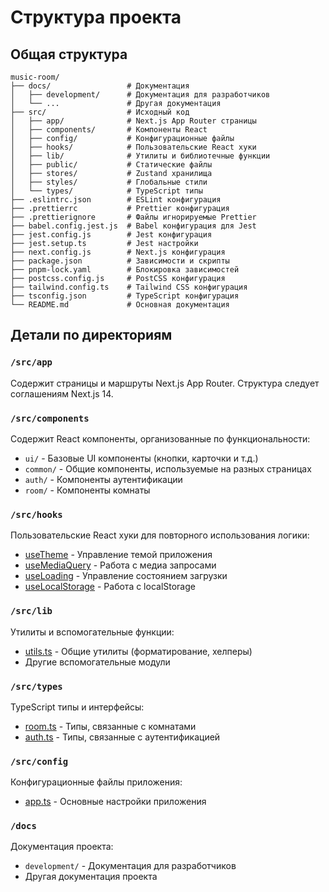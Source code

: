 # Структура проекта

## Общая структура

```
music-room/
├── docs/                 # Документация
│   ├── development/      # Документация для разработчиков
│   └── ...               # Другая документация
├── src/                  # Исходный код
│   ├── app/              # Next.js App Router страницы
│   ├── components/       # Компоненты React
│   ├── config/           # Конфигурационные файлы
│   ├── hooks/            # Пользовательские React хуки
│   ├── lib/              # Утилиты и библиотечные функции
│   ├── public/           # Статические файлы
│   ├── stores/           # Zustand хранилища
│   ├── styles/           # Глобальные стили
│   └── types/            # TypeScript типы
├── .eslintrc.json        # ESLint конфигурация
├── .prettierrc           # Prettier конфигурация
├── .prettierignore       # Файлы игнорируемые Prettier
├── babel.config.jest.js  # Babel конфигурация для Jest
├── jest.config.js        # Jest конфигурация
├── jest.setup.ts         # Jest настройки
├── next.config.js        # Next.js конфигурация
├── package.json          # Зависимости и скрипты
├── pnpm-lock.yaml        # Блокировка зависимостей
├── postcss.config.js     # PostCSS конфигурация
├── tailwind.config.ts    # Tailwind CSS конфигурация
├── tsconfig.json         # TypeScript конфигурация
└── README.md             # Основная документация
```

## Детали по директориям

### `/src/app`

Содержит страницы и маршруты Next.js App Router. Структура следует соглашениям Next.js 14.

### `/src/components`

Содержит React компоненты, организованные по функциональности:

- `ui/` - Базовые UI компоненты (кнопки, карточки и т.д.)
- `common/` - Общие компоненты, используемые на разных страницах
- `auth/` - Компоненты аутентификации
- `room/` - Компоненты комнаты

### `/src/hooks`

Пользовательские React хуки для повторного использования логики:

- [useTheme](file:///c:/Users/admin/Documents/verkin/music-room/src/hooks/useTheme.ts#L4-L24) - Управление темой приложения
- [useMediaQuery](file:///c:/Users/admin/Documents/verkin/music-room/src/hooks/useMediaQuery.ts#L4-L15) - Работа с медиа запросами
- [useLoading](file:///c:/Users/admin/Documents/verkin/music-room/src/hooks/useLoading.ts#L4-L13) - Управление состоянием загрузки
- [useLocalStorage](file:///c:/Users/admin/Documents/verkin/music-room/src/hooks/useLocalStorage.ts#L4-L32) - Работа с localStorage

### `/src/lib`

Утилиты и вспомогательные функции:

- [utils.ts](file:///c:/Users/admin/Documents/verkin/music-room/src/lib/utils.ts) - Общие утилиты (форматирование, хелперы)
- Другие вспомогательные модули

### `/src/types`

TypeScript типы и интерфейсы:

- [room.ts](file:///c:/Users/admin/Documents/verkin/music-room/src/types/room.ts) - Типы, связанные с комнатами
- [auth.ts](file:///c:/Users/admin/Documents/verkin/music-room/src/types/auth.ts) - Типы, связанные с аутентификацией

### `/src/config`

Конфигурационные файлы приложения:

- [app.ts](file:///c:/Users/admin/Documents/verkin/music-room/src/config/app.ts) - Основные настройки приложения

### `/docs`

Документация проекта:

- `development/` - Документация для разработчиков
- Другая документация проекта

